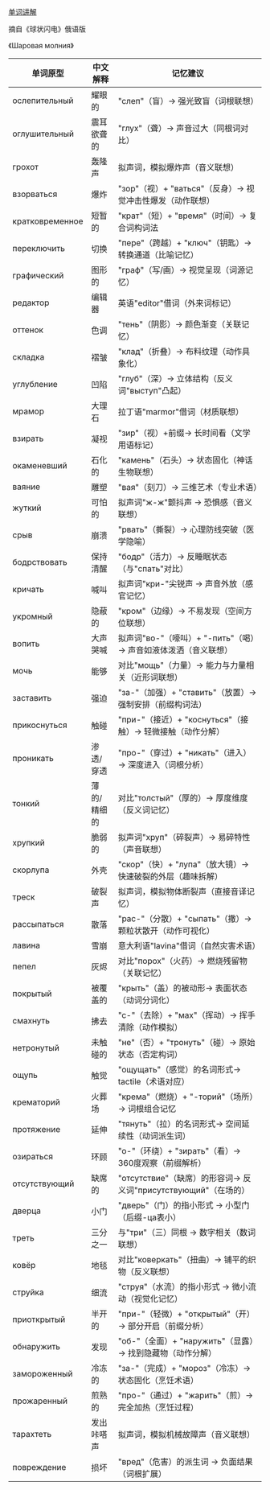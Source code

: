 [单词讲解]()

摘自《球状闪电》俄语版

《Шаровая молния》

| 单词原型       | 中文解释               | 记忆建议                                   |
|--------------|----------------------|------------------------------------------|
| ослепительный | 耀眼的               | "слеп"（盲）→ 强光致盲（词根联想）                 |
| оглушительный | 震耳欲聋的           | "глух"（聋）→ 声音过大（同根词对比）                |
| грохот        | 轰隆声               | 拟声词，模拟爆炸声（音义联想）                     |
| взорваться    | 爆炸                 | "зор"（视）+ "ваться"（反身）→ 视觉冲击性爆发（动作联想）|
| кратковременное | 短暂的             | "крат"（短）+ "время"（时间）→ 复合词构词法        |
| переключить   | 切换                | "пере"（跨越）+ "ключ"（钥匙）→ 转换通道（比喻记忆）  |
| графический   | 图形的               | "граф"（写/画）→ 视觉呈现（词源记忆）               |
| редактор      | 编辑器               | 英语"editor"借词（外来词标记）                    |
| оттенок       | 色调                | "тень"（阴影）→ 颜色渐变（关联记忆）                |
| складка       | 褶皱                | "клад"（折叠）→ 布料纹理（动作具象化）              |
| углубление    | 凹陷                | "глуб"（深）→ 立体结构（反义词"выступ"凸起）         |
| мрамор        | 大理石               | 拉丁语"marmor"借词（材质联想）                    |
| взирать       | 凝视                | "зир"（视）+前缀→ 长时间看（文学用语标记）            |
| окаменевший   | 石化的               | "камень"（石头）→ 状态固化（神话生物联想）            |
| ваяние        | 雕塑                | "вая"（刻刀）→ 三维艺术（专业术语）                 |
| жуткий        | 可怕的               | 拟声词"ж-ж"颤抖声 → 恐惧感（音义联想）              |
| срыв          | 崩溃                | "рвать"（撕裂）→ 心理防线突破（医学隐喻）             |
| бодрствовать  | 保持清醒             | "бодр"（活力）→ 反睡眠状态（与"спать"对比）          |
| кричать       | 喊叫                | 拟声词"кри-"尖锐声 → 声音外放（感官记忆）            |
| укромный      | 隐蔽的               | "кром"（边缘）→ 不易发现（空间方位联想）             |
| вопить       | 大声哭喊             | 拟声词"во-"（嚎叫）+ "-пить"（喝）→ 声音如液体泼洒（音义联想） |
| мочь         | 能够                 | 对比"мощь"（力量）→ 能力与力量相关（近形词联想）       |
| заставить    | 强迫                 | "за-"（加强）+ "ставить"（放置）→ 强制安排（前缀构词法） |
| прикоснуться | 触碰                | "при-"（接近）+ "коснуться"（接触）→ 轻微接触（动作分解）|
| проникать    | 渗透/穿透            | "про-"（穿过）+ "никать"（进入）→ 深度进入（词根分析） |
| тонкий       | 薄的/精细的          | 对比"толстый"（厚的）→ 厚度维度（反义词记忆）         |
| хрупкий      | 脆弱的               | 拟声词"хруп"（碎裂声）→ 易碎特性（声音联想）          |
| скорлупа     | 外壳                | "скор"（快）+ "лупа"（放大镜）→ 快速破裂的外层（趣味拆解）|
| треск        | 破裂声               | 拟声词，模拟物体断裂声（直接音译记忆）               |
| рассыпаться  | 散落                | "рас-"（分散）+ "сыпать"（撒）→ 颗粒状散开（动作可视化）|
| лавина       | 雪崩                | 意大利语"lavina"借词（自然灾害术语）               |
| пепел        | 灰烬                | 对比"порох"（火药）→ 燃烧残留物（关联记忆）           |
| покрытый     | 被覆盖的             | "крыть"（盖）的被动形→ 表面状态（动词分词化）         |
| смахнуть     | 拂去                | "с-"（去除）+ "мах"（挥动）→ 挥手清除（动作模拟）     |
| нетронутый   | 未触碰的             | "не"（否）+ "тронуть"（碰）→ 原始状态（否定构词）     |
| ощупь        | 触觉                | "ощущать"（感觉）的名词形式→  tactile（术语对应）    |
| крематорий   | 火葬场               | "крема"（燃烧）+ "-торий"（场所）→ 词根组合记忆      |
| протяжение   | 延伸                | "тянуть"（拉）的名词形式→ 空间延续性（动词派生词）      |
| озираться    | 环顾                | "о-"（环绕）+ "зирать"（看）→ 360度观察（前缀解析）   |
| отсутствующий | 缺席的              | "отсутствие"（缺席）的形容词→ 反义词"присутствующий"（在场的）|
| дверца       | 小门                 | "дверь"（门）的指小形式 → 小型门（后缀-ца表小）       |
| треть        | 三分之一             | 与"три"（三）同根 → 数字相关（数词联想）            |
| ковёр        | 地毯                 | 对比"коверкать"（扭曲）→ 铺平的织物（反义联想）       |
| струйка      | 细流                 | "струя"（水流）的指小形式 → 微小流动（视觉化记忆）     |
| приоткрытый  | 半开的               | "при-"（轻微）+ "открытый"（开）→ 部分开启（前缀分析） |
| обнаружить   | 发现                 | "об-"（全面）+ "наружить"（显露）→ 找到隐藏物（动作分解）|
| замороженный | 冷冻的               | "за-"（完成）+ "мороз"（冷冻）→ 状态固化（烹饪术语）   |
| прожаренный  | 煎熟的               | "про-"（通过）+ "жарить"（煎）→ 完全加热（烹饪过程）   |
| тарахтеть    | 发出咔嗒声           | 拟声词，模拟机械故障声（音义联想）                 |
| повреждение  | 损坏                 | "вред"（危害）的派生词 → 负面结果（词根扩展）         |